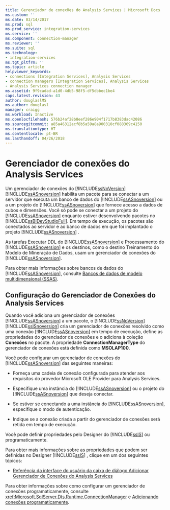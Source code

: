 ```yaml
---
title: Gerenciador de conexões do Analysis Services | Microsoft Docs
ms.custom: ''
ms.date: 03/14/2017
ms.prod: sql
ms.prod_service: integration-services
ms.service: ''
ms.component: connection-manager
ms.reviewer: ''
ms.suite: sql
ms.technology:
- integration-services
ms.tgt_pltfrm: ''
ms.topic: article
helpviewer_keywords:
- connections [Integration Services], Analysis Services
- connection managers [Integration Services], Analysis Services
- Analysis Services connection manager
ms.assetid: 9f9cadad-a1d0-4db5-98f5-df5dbbec1be4
caps.latest.revision: 43
author: douglaslMS
ms.author: douglasl
manager: craigg
ms.workload: Inactive
ms.openlocfilehash: 576b24af28b8eef286e904f1717b8383dac42086
ms.sourcegitcommit: a85a46312acf8b5a59a8a900310cf088369c4150
ms.translationtype: HT
ms.contentlocale: pt-BR
ms.lasthandoff: 04/26/2018
---
```

# <a name="analysis-services-connection-manager"></a>Gerenciador de conexões do Analysis Services
  Um gerenciador de conexões do [!INCLUDE[ssNoVersion](../../includes/ssnoversion-md.md)] [!INCLUDE[ssASnoversion](../../includes/ssasnoversion-md.md)] habilita um pacote para se conectar a um servidor que executa um banco de dados do [!INCLUDE[ssASnoversion](../../includes/ssasnoversion-md.md)] ou a um projeto do [!INCLUDE[ssASnoversion](../../includes/ssasnoversion-md.md)] que fornece acesso a dados de cubos e dimensões. Você só pode se conectar a um projeto do [!INCLUDE[ssASnoversion](../../includes/ssasnoversion-md.md)] enquanto estiver desenvolvendo pacotes no [!INCLUDE[ssBIDevStudioFull](../../includes/ssbidevstudiofull-md.md)]. Em tempo de execução, os pacotes são conectados ao servidor e ao banco de dados em que foi implantado o projeto [!INCLUDE[ssASnoversion](../../includes/ssasnoversion-md.md)] .  
  
 As tarefas Executar DDL do [!INCLUDE[ssASnoversion](../../includes/ssasnoversion-md.md)] e Processamento do [!INCLUDE[ssASnoversion](../../includes/ssasnoversion-md.md)] e os destinos, como o destino Treinamento do Modelo de Mineração de Dados, usam um gerenciador de conexões do [!INCLUDE[ssASnoversion](../../includes/ssasnoversion-md.md)].  
  
 Para obter mais informações sobre bancos de dados do [!INCLUDE[ssASnoversion](../../includes/ssasnoversion-md.md)], consulte [Bancos de dados de modelo multidimensional &#40;SSAS&#41;](../../analysis-services/multidimensional-models/multidimensional-model-databases-ssas.md).  
  
## <a name="configuration-of-the-analysis-services-connection-manager"></a>Configuração do Gerenciador de Conexões do Analysis Services  
 Quando você adiciona um gerenciador de conexões [!INCLUDE[ssASnoversion](../../includes/ssasnoversion-md.md)] a um pacote, o [!INCLUDE[ssNoVersion](../../includes/ssnoversion-md.md)] [!INCLUDE[ssISnoversion](../../includes/ssisnoversion-md.md)] cria um gerenciador de conexões resolvido como uma conexão [!INCLUDE[ssASnoversion](../../includes/ssasnoversion-md.md)] em tempo de execução, define as propriedades do gerenciador de conexões e o adiciona à coleção **Conexões** no pacote. A propriedade **ConnectionManagerType** do gerenciador de conexões está definida como **MSOLAP100**.  
  
 Você pode configurar um gerenciador de conexões do [!INCLUDE[ssASnoversion](../../includes/ssasnoversion-md.md)] das seguintes maneiras:  
  
-   Forneça uma cadeia de conexão configurada para atender aos requisitos do provedor Microsoft OLE Provider para Analysis Services.  
  
-   Especifique uma instância do [!INCLUDE[ssASnoversion](../../includes/ssasnoversion-md.md)] ou o projeto do [!INCLUDE[ssASnoversion](../../includes/ssasnoversion-md.md)] que deseja conectar.  
  
-   Se estiver se conectando a uma instância do [!INCLUDE[ssASnoversion](../../includes/ssasnoversion-md.md)], especifique o modo de autenticação.  
  
-   Indique se a conexão criada a partir do gerenciador de conexões será retida em tempo de execução.  
  
 Você pode definir propriedades pelo Designer do [!INCLUDE[ssIS](../../includes/ssis-md.md)] ou programaticamente.  
  
 Para obter mais informações sobre as propriedades que podem ser definidas no Designer [!INCLUDE[ssIS](../../includes/ssis-md.md)] , clique em um dos seguintes tópicos:  
  
-   [Referência da interface do usuário da caixa de diálogo Adicionar Gerenciador de Conexões do Analysis Services](../../integration-services/connection-manager/add-analysis-services-connection-manager-dialog-box-ui-reference.md)  
  
 Para obter informações sobre como configurar um gerenciador de conexões programaticamente, consulte <xref:Microsoft.SqlServer.Dts.Runtime.ConnectionManager> e [Adicionando conexões programaticamente](../../integration-services/building-packages-programmatically/adding-connections-programmatically.md).  
  
  
